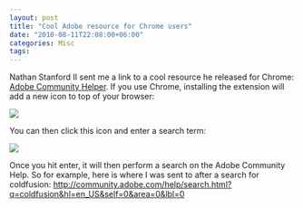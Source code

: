 ```yaml
---
layout: post
title: "Cool Adobe resource for Chrome users"
date: "2010-08-11T22:08:00+06:00"
categories: Misc 
tags: 
---
```


Nathan Stanford II sent me a link to a cool resource he released for Chrome: <a href="https://chrome.google.com/extensions/detail/dehobnjngonejggmglbbfmdokhdaifeb">Adobe Community Helper</a>. If you use Chrome, installing the extension will add a new icon to top of your browser:

<img src="https://static.raymondcamden.com/images/Screen shot 2010-08-11 at 8.09.03 PM.png" />

You can then click this icon and enter a search term:

<img src="https://static.raymondcamden.com/images/cfjedi/Screen shot 2010-08-11 at 8.09.20 PM.png" />

Once you hit enter, it will then perform a search on the Adobe Community Help. So for example, here is where I was sent to after a search for coldfusion: <a href="http://community.adobe.com/help/search.html?q=coldfusion&hl=en_US&self=0&area=0&lbl=0">http://community.adobe.com/help/search.html?q=coldfusion&hl=en_US&self=0&area=0&lbl=0</a>